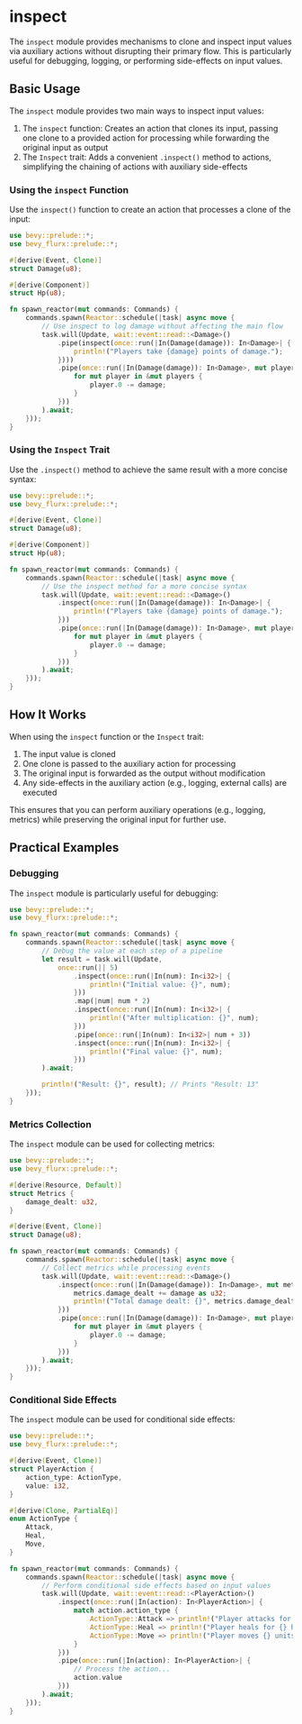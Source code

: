 # inspect

The `inspect` module provides mechanisms to clone and inspect input values via auxiliary actions without disrupting their primary flow. This is particularly useful for debugging, logging, or performing side-effects on input values.

## Basic Usage

The `inspect` module provides two main ways to inspect input values:

1. The `inspect` function: Creates an action that clones its input, passing one clone to a provided action for processing while forwarding the original input as output
2. The `Inspect` trait: Adds a convenient `.inspect()` method to actions, simplifying the chaining of actions with auxiliary side-effects

### Using the `inspect` Function

Use the `inspect()` function to create an action that processes a clone of the input:

```rust
use bevy::prelude::*;
use bevy_flurx::prelude::*;

#[derive(Event, Clone)]
struct Damage(u8);

#[derive(Component)]
struct Hp(u8);

fn spawn_reactor(mut commands: Commands) {
    commands.spawn(Reactor::schedule(|task| async move {
        // Use inspect to log damage without affecting the main flow
        task.will(Update, wait::event::read::<Damage>()
            .pipe(inspect(once::run(|In(Damage(damage)): In<Damage>| {
                println!("Players take {damage} points of damage.");
            })))
            .pipe(once::run(|In(Damage(damage)): In<Damage>, mut players: Query<&mut Hp>| {
                for mut player in &mut players {            
                    player.0 -= damage;
                }
            }))
        ).await;
    }));
}
```

### Using the `Inspect` Trait

Use the `.inspect()` method to achieve the same result with a more concise syntax:

```rust
use bevy::prelude::*;
use bevy_flurx::prelude::*;

#[derive(Event, Clone)]
struct Damage(u8);

#[derive(Component)]
struct Hp(u8);

fn spawn_reactor(mut commands: Commands) {
    commands.spawn(Reactor::schedule(|task| async move {
        // Use the inspect method for a more concise syntax
        task.will(Update, wait::event::read::<Damage>()
            .inspect(once::run(|In(Damage(damage)): In<Damage>| {
                println!("Players take {damage} points of damage.");
            }))
            .pipe(once::run(|In(Damage(damage)): In<Damage>, mut players: Query<&mut Hp>| {
                for mut player in &mut players {            
                    player.0 -= damage;
                }
            }))
        ).await;
    }));
}
```

## How It Works

When using the `inspect` function or the `Inspect` trait:

1. The input value is cloned
2. One clone is passed to the auxiliary action for processing
3. The original input is forwarded as the output without modification
4. Any side-effects in the auxiliary action (e.g., logging, external calls) are executed

This ensures that you can perform auxiliary operations (e.g., logging, metrics) while preserving the original input for further use.

## Practical Examples

### Debugging

The `inspect` module is particularly useful for debugging:

```rust
use bevy::prelude::*;
use bevy_flurx::prelude::*;

fn spawn_reactor(mut commands: Commands) {
    commands.spawn(Reactor::schedule(|task| async move {
        // Debug the value at each step of a pipeline
        let result = task.will(Update, 
            once::run(|| 5)
                .inspect(once::run(|In(num): In<i32>| {
                    println!("Initial value: {}", num);
                }))
                .map(|num| num * 2)
                .inspect(once::run(|In(num): In<i32>| {
                    println!("After multiplication: {}", num);
                }))
                .pipe(once::run(|In(num): In<i32>| num + 3))
                .inspect(once::run(|In(num): In<i32>| {
                    println!("Final value: {}", num);
                }))
        ).await;

        println!("Result: {}", result); // Prints "Result: 13"
    }));
}
```

### Metrics Collection

The `inspect` module can be used for collecting metrics:

```rust
use bevy::prelude::*;
use bevy_flurx::prelude::*;

#[derive(Resource, Default)]
struct Metrics {
    damage_dealt: u32,
}

#[derive(Event, Clone)]
struct Damage(u8);

fn spawn_reactor(mut commands: Commands) {
    commands.spawn(Reactor::schedule(|task| async move {
        // Collect metrics while processing events
        task.will(Update, wait::event::read::<Damage>()
            .inspect(once::run(|In(Damage(damage)): In<Damage>, mut metrics: ResMut<Metrics>| {
                metrics.damage_dealt += damage as u32;
                println!("Total damage dealt: {}", metrics.damage_dealt);
            }))
            .pipe(once::run(|In(Damage(damage)): In<Damage>, mut players: Query<&mut Hp>| {
                for mut player in &mut players {            
                    player.0 -= damage;
                }
            }))
        ).await;
    }));
}
```

### Conditional Side Effects

The `inspect` module can be used for conditional side effects:

```rust
use bevy::prelude::*;
use bevy_flurx::prelude::*;

#[derive(Event, Clone)]
struct PlayerAction {
    action_type: ActionType,
    value: i32,
}

#[derive(Clone, PartialEq)]
enum ActionType {
    Attack,
    Heal,
    Move,
}

fn spawn_reactor(mut commands: Commands) {
    commands.spawn(Reactor::schedule(|task| async move {
        // Perform conditional side effects based on input values
        task.will(Update, wait::event::read::<PlayerAction>()
            .inspect(once::run(|In(action): In<PlayerAction>| {
                match action.action_type {
                    ActionType::Attack => println!("Player attacks for {} damage!", action.value),
                    ActionType::Heal => println!("Player heals for {} health!", action.value),
                    ActionType::Move => println!("Player moves {} units!", action.value),
                }
            }))
            .pipe(once::run(|In(action): In<PlayerAction>| {
                // Process the action...
                action.value
            }))
        ).await;
    }));
}
```